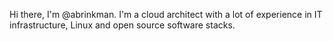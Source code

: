 Hi there, I'm @abrinkman. I'm a cloud architect with a lot of experience in IT infrastructure, Linux and open source software stacks.
